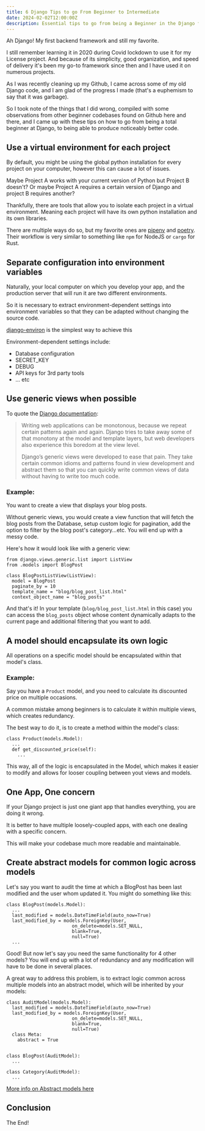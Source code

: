 ```yaml
---
title: 6 Django Tips to go From Beginner to Intermediate
date: 2024-02-02T12:00:00Z
description: Essential tips to go from being a Beginner in the Django framework to an Intermediate
---
```


Ah Django! My first backend framework and still my favorite.

I still remember learning it in 2020 during Covid lockdown to use it for my License project. And because of its simplicity, good organization, and speed of delivery it's been my go-to framework since then and I have used it on numerous projects.

As I was recently cleaning up my Github, I came across some of my old Django code, and I am glad of the progress I made (that's a euphemism to say that it was garbage).

So I took note of the things that I did wrong, compiled with some observations from other beginner codebases found on Github here and there, and I came up with these tips on how to go from being a total beginner at Django, to being able to produce noticeably better code.

## Use a virtual environment for each project

By default, you might be using the global python installation for every project on your computer, however this can cause a lot of issues.

Maybe Project A works with your current version of Python but Project B doesn't? Or maybe Project A requires a certain version of Django and project B requires another?

Thankfully, there are tools that allow you to isolate each project in a virtual environment. Meaning each project will have its own python installation and its own libraries.

There are multiple ways do so, but my favorite ones are [pipenv](https://pipenv.pypa.io/en/latest/) and [poetry](https://python-poetry.org/). Their workflow is very similar to something like `npm` for NodeJS or `cargo` for Rust.

## Separate configuration into environment variables

Naturally, your local computer on which you develop your app, and the production server that will run it are two different environments.

So it is necessary to extract environment-dependent settings into environment variables so that they can be adapted without changing the source code.

[django-environ](https://django-environ.readthedocs.io/en/latest/) is the simplest way to achieve this

Environment-dependent settings include:
- Database configuration
- SECRET_KEY
- DEBUG
- API keys for 3rd party tools
- ... etc

## Use generic views when possible

To quote the [Django documentation](https://docs.djangoproject.com/en/5.0/topics/class-based-views/generic-display/):

> Writing web applications can be monotonous, because we repeat certain patterns again and again. Django tries to take away some of that monotony at the model and template layers, but web developers also experience this boredom at the view level.
>
> Django’s generic views were developed to ease that pain. They take certain common idioms and patterns found in view development and abstract them so that you can quickly write common views of data without having to write too much code.

### Example:
You want to create a view that displays your blog posts.

Without generic views, you would create a view function that will fetch the blog posts from the Database, setup custom logic for pagination, add the option to filter by the blog post's category...etc. You will end up with a messy code.

Here's how it would look like with a generic view:

    from django.views.generic.list import ListView
    from .models import BlogPost

    class BlogPostListView(ListView):
      model = BlogPost
      paginate_by = 10
      template_name = "blog/blog_post_list.html"
      context_object_name = "blog_posts"

And that's it! In your template (`blog/blog_post_list.html` in this case) you can access the `blog_posts` object whose content dynamically adapts to the current page and additional filtering that you want to add.

## A model should encapsulate its own logic
All operations on a specific model should be encapsulated within that model's class.

### Example:
Say you have a `Product` model, and you need to calculate its discounted price on multiple occasions. 

A common mistake among beginners is to calculate it within multiple views, which creates redundancy.

The best way to do it, is to create a method within the model's class:

    class Product(models.Model):
      ...
      def get_discounted_price(self):
        ...

This way, all of the logic is encapsulated in the Model, which makes it easier to modify and allows for looser coupling between yout views and models.


## One App, One concern

If your Django project is just one giant app that handles everything, you are doing it wrong.

It is better to have multiple loosely-coupled apps, with each one dealing with a specific concern.

This will make your codebase much more readable and maintainable.

## Create abstract models for common logic across models
Let's say you want to audit the time at which a BlogPost has been last modified and the user whom updated it. You might do something like this:

    class BlogPost(models.Model):
      ...
      last_modified = models.DateTimeField(auto_now=True)
      last_modified_by = models.ForeignKey(User,
                            on_delete=models.SET_NULL,
                            blank=True,
                            null=True)
      ...

Good! But now let's say you need the same functionality for 4 other models? You will end up with a lot of redundancy and any modification will have to be done in several places.

A great way to address this problem, is to extract logic common across multiple models into an abstract model, which will be inherited by your models:

    class AuditModel(models.Model):
      last_modified = models.DateTimeField(auto_now=True)
      last_modified_by = models.ForeignKey(User,
                            on_delete=models.SET_NULL,
                            blank=True,
                            null=True)
      class Meta:
        abstract = True


    class BlogPost(AuditModel):
      ...

    class Category(AuditModel):
      ...

[More info on Abstract models here](https://docs.djangoproject.com/en/5.0/topics/db/models/#abstract-base-classes)

## Conclusion

The End!
